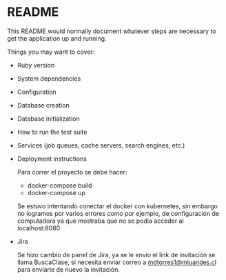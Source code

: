 # README

This README would normally document whatever steps are necessary to get the
application up and running.

Things you may want to cover:

* Ruby version

* System dependencies

* Configuration

* Database creation

* Database initialization

* How to run the test suite

* Services (job queues, cache servers, search engines, etc.)

* Deployment instructions

	Para correr el proyecto se debe hacer:
	* docker-compose build
	* docker-compose up
	
	Se estuvo intentando conectar el docker con kubernetes, sin embargo no logramos por varios errores como por ejemplo, de configuración de computadora ya que mostraba que no se podia acceder al localhost:8080

* Jira

	Se hizo cambio de panel de Jira, ya se le envio el link de invitación se llama BuscaClase, si necesita enviar correo a mdtorres1@miuandes.cl para enviarle de nuevo la invitación.
